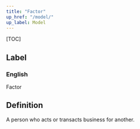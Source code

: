 ```yaml
---
title: "Factor"
up_href: "/model/"
up_label: Model
---
```


[TOC]

## Label

### English
Factor


## Definition
A person who acts or transacts business for another. 


    

